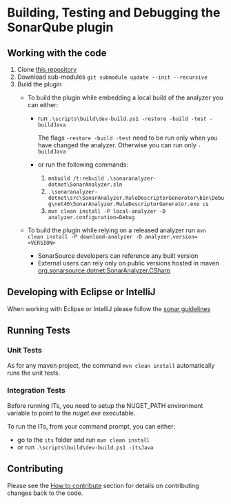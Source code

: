 # Building, Testing and Debugging the SonarQube plugin

## Working with the code

1. Clone [this repository](https://github.com/SonarSource/sonar-dotnet.git)
1. Download sub-modules `git submodule update --init --recursive`
1. Build the plugin
    * To build the plugin while embedding a local build of the analyzer you can either:
        * run `.\scripts\build\dev-build.ps1 -restore -build -test -buildJava`

            The flags `-restore -build -test` need to be run only when you have changed the analyzer. Otherwise you can run only `-buildJava`

        * or run the following commands:
            1. `msbuild /t:rebuild .\sonaranalyzer-dotnet\SonarAnalyzer.sln`
            1. `.\sonaranalyzer-dotnet\src\SonarAnalyzer.RuleDescriptorGenerator\bin\Debug\net46\SonarAnalyzer.RuleDescriptorGenerator.exe cs`
            1. `mvn clean install -P local-analyzer -D analyzer.configuration=Debug`

    * To build the plugin while relying on a released analyzer run `mvn clean install -P download-analyzer -D analyzer.version=<VERSION>`
        * SonarSource developers can reference any built version
        * External users can rely only on public versions hosted in maven [org.sonarsource.dotnet:SonarAnalyzer.CSharp](https://mvnrepository.com/artifact/org.sonarsource.dotnet/SonarAnalyzer.CSharp)

## Developing with Eclipse or IntelliJ

When working with Eclipse or IntelliJ please follow the [sonar guidelines](https://github.com/SonarSource/sonar-developer-toolset)

## Running Tests

### Unit Tests

As for any maven project, the command `mvn clean install` automatically runs the unit tests.

### Integration Tests

Before running ITs, you need to setup the NUGET_PATH environment variable to point to the *nuget.exe* executable.

To run the ITs, from your command prompt, you can either:

* go to the `its` folder and run `mvn clean install`
* or run `.\scripts\build\dev-build.ps1 -itsJava`

## Contributing

Please see the [How to contribute](../README.md#how-to-contribute) section  for details on contributing changes back to the code.

